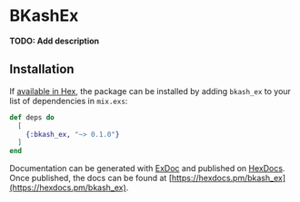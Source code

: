 # BKashEx

**TODO: Add description**

## Installation

If [available in Hex](https://hex.pm/docs/publish), the package can be installed
by adding `bkash_ex` to your list of dependencies in `mix.exs`:

```elixir
def deps do
  [
    {:bkash_ex, "~> 0.1.0"}
  ]
end
```

Documentation can be generated with [ExDoc](https://github.com/elixir-lang/ex_doc)
and published on [HexDocs](https://hexdocs.pm). Once published, the docs can
be found at [https://hexdocs.pm/bkash_ex](https://hexdocs.pm/bkash_ex).

